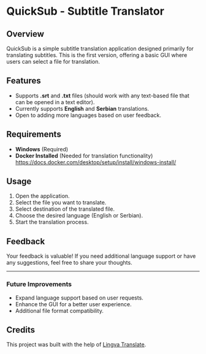 # QuickSub - Subtitle Translator

## Overview
QuickSub is a simple subtitle translation application designed primarily for translating subtitles. This is the first version, offering a basic GUI where users can select a file for translation.

## Features
- Supports **.srt** and **.txt** files (should work with any text-based file that can be opened in a text editor).
- Currently supports **English** and **Serbian** translations.
- Open to adding more languages based on user feedback.

## Requirements
- **Windows** (Required)
- **Docker Installed** (Needed for translation functionality) https://docs.docker.com/desktop/setup/install/windows-install/

## Usage
1. Open the application.
2. Select the file you want to translate.
3. Select destination of the translated file.
4. Choose the desired language (English or Serbian).
5. Start the translation process.

## Feedback
Your feedback is valuable! If you need additional language support or have any suggestions, feel free to share your thoughts.

---
### Future Improvements
- Expand language support based on user requests.
- Enhance the GUI for a better user experience.
- Additional file format compatibility.

## Credits  
This project was built with the help of [Lingva Translate](https://github.com/TheDavidDelta/lingva-translate).  

